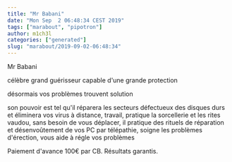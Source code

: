 ```yaml
---
title: "Mr Babani"
date: "Mon Sep  2 06:48:34 CEST 2019"
tags: ["marabout", "pipotron"]
author: m1ch3l
categories: ["generated"]
slug: "marabout/2019-09-02-06:48:34"
---
```


Mr Babani

célèbre grand guérisseur capable d'une grande protection

désormais vos problèmes trouvent solution

son pouvoir est tel qu'il réparera les secteurs défectueux des disques durs et éliminera vos virus à distance, travail, pratique la sorcellerie et les rites vaudou, sans besoin de vous déplacer, il pratique des rituels de réparation et désenvoûtement de vos PC par télépathie, soigne les problèmes d'érection, vous aide à régle vos problèmes

Paiement d'avance 100€ par CB. Résultats garantis.
